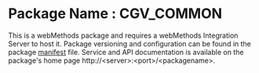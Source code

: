# Package Name : CGV_COMMON
This is a webMethods package and requires a webMethods Integration Server to host it. Package versioning and configuration can be found in the package [manifest](./CGV_COMMON/manifest.v3) file. Service and API documentation is available on the package's home page http://&lt;server&gt;:&lt;port&gt;/&lt;packagename>.